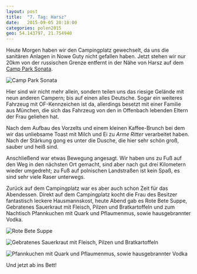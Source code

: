 ```yaml
---
layout: post
title:  "7. Tag: Harsz"
date:   2015-09-05 20:18:00
categories: polen2015
geo: 54.143797, 21.754940
---
```


Heute Morgen haben wir den Campingplatz gewechselt, da uns die sanitären Anlagen in Nowe Guty nicht gefallen haben. 
Jetzt stehen wir nur 20km von der russischen Grenze entfernt in der Nähe von Harsz auf dem [Camp Park Sonata](http://www.masuren-campingplatz.de/).

![Camp Park Sonata](https://pbs.twimg.com/media/COJm8fSWUAAiHu8.jpg:orig)

Hier sind wir nicht mehr allein, sondern teilen uns das riesige Gelände mit neun anderen Campern; bis auf einen alles
Deutsche. Sogar ein weiteres Fahrzeug mit OF-Kennzeichen ist da, allerdings besetzt mit einer Familie aus München, die
sich das Fahrzeug von den in Offenbach lebenden Eltern der Frau geliehen hat.

Nach dem Aufbau des Vorzelts und einem kleinen Kaffee-Brunch bei dem wir das unliebsame Toast mit Milch und Ei zu 
*Arme Ritter* verarbeitet haben. Nach der Stärkung gong es unter die Dusche, die hier sehr schön groß, sauber und heiß
 sind. 
 
Anschließend war etwas Bewegung angesagt. Wir haben uns zu Fuß auf den Weg in den nächsten Ort 
gemacht, sind aber nach gut drei Kilometern wieder umgedreht; zu Fuß auf polnischen Landstraßen ist kein Spaß, es sind
sehr viele Raser unterwegs.

Zurück auf dem Campingplatz war es aber auch schon Zeit für das Abendessen. Direkt auf dem Campingplatz kocht die Frau
des Besitzer fantastisch leckere Hausmannskost, heute Abend gab es Rote Bete Suppe, Gebratenes Sauerkraut mit Fleisch, Pilzen
 und Bratkartoffeln und zum Nachtisch Pfannkuchen mit Quark und Pflaumenmus, sowie hausgebrannter Vodka.

![Rote Bete Suppe](https://pbs.twimg.com/media/COKD1PZWIAAS0ZB.jpg)

![Gebratenes Sauerkraut mit Fleisch, Pilzen und Bratkartoffeln](https://pbs.twimg.com/media/COKFAmqUwAEuQuJ.jpg:orig)

![Pfannkuchen mit Quark und Pflaumenmus, sowie hausgebrannter Vodka](https://pbs.twimg.com/media/COKFB3HU8AAWwJY.jpg:orig)

Und jetzt ab ins Bett!
